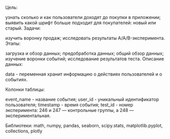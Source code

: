 Цель:

узнать сколько и как пользователи доходят до покупки в приложении;
выявить какой шрифт больше подходит для покупателей: новый или старый.
Задачи:

изучить воронку продаж;
исследовать результаты A/A/B-эксперимента.
Этапы:

загрузка и обзор данных;
предобработка данных;
общий обзор данных;
изучение воронки событий;
исследование результатов теста.
Описание данных:

data - переменная хранит информацию о действиях пользователей и о событиях.

Колонки таблицы:

event_name - название события;
user_id - уникальный идентификатор пользователя;
timestamp - время события;
test_id - номер эксперимента: 246 и 247 — контрольные группы, а 248 — экспериментальная.

Библиотеки: math, numpy, pandas, seaborn, scipy.stats, matplotlib.pyplot, collections, plotly
